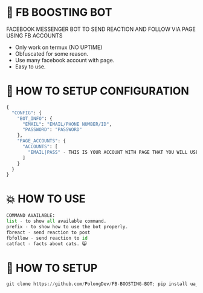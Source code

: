 # 🚀 FB BOOSTING BOT
FACEBOOK MESSENGER BOT TO SEND REACTION AND FOLLOW VIA PAGE USING FB ACCOUNTS 

- Only work on termux (NO UPTIME)
- Obfuscated for some reason.
- Use many facebook account with page.
- Easy to use.

# 📰 HOW TO SETUP CONFIGURATION

```python
{
  "CONFIG": {
    "BOT_INFO": {
      "EMAIL": "EMAIL/PHONE NUMBER/ID",
      "PASSWORD": "PASSWORD"
    },
    "PAGE_ACCOUNTS": {
      "ACCOUNTS": [
        "EMAIL|PASS" - THIS IS YOUR ACCOUNT WITH PAGE THAT YOU WILL USE AS REACTOR AND FOLLOWER
      ]
    }
  }
}
```

# 💥 HOW TO USE

```python
COMMAND AVAILABLE:
list - to show all available command.
prefix - to show how to use the bot properly.
fbreact - send reaction to post
fbfollow - send reaction to id
catfact - facts about cats. 😸
```

# 📰 HOW TO SETUP

```python
git clone https://github.com/PolongDev/FB-BOOSTING-BOT; pip install ua_generator; pip install fbchat; python3 bot.py
```
